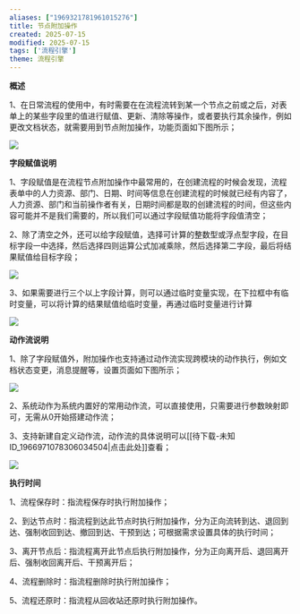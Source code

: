```yaml
---
aliases: ["1969321781961015276"]
title: 节点附加操作
created: 2025-07-15
modified: 2025-07-15
tags: ['流程引擎']
theme: 流程引擎
---
```


**概述**

1、在日常流程的使用中，有时需要在在流程流转到某一个节点之前或之后，对表单上的某些字段里的值进行赋值、更新、清除等操作，或者要执行其余操作，例如更改文档状态，就需要用到节点附加操作，功能页面如下图所示；

![](b8f70b87a4f669e28c023df07033c3f4.jpg)

**字段赋值说明**

1、字段赋值是在流程节点附加操作中最常用的，在创建流程的时候会发现，流程表单中的人力资源、部门、日期、时间等信息在创建流程的时候就已经有内容了，人力资源、部门和当前操作者有关，日期时间都是取的创建流程的时间，但这些内容可能并不是我们需要的，所以我们可以通过字段赋值功能将字段值清空；

2、除了清空之外，还可以给字段赋值，选择可计算的整数型或浮点型字段，在目标字段一中选择，然后选择四则运算公式加减乘除，然后选择第二字段，最后将结果赋值给目标字段；

![](ce546225fe78a0eb89454b94db8ca9fc.jpg)

3、如果需要进行三个以上字段计算，则可以通过临时变量实现，在下拉框中有临时变量，可以将计算的结果赋值给临时变量，再通过临时变量进行计算

![](8c647cf9dc48d1b6d527c701b250a4c2.jpg)

**动作流说明**

1、除了字段赋值外，附加操作也支持通过动作流实现跨模块的动作执行，例如文档状态变更，消息提醒等，设置页面如下图所示；

![](ece7a086ca9626ac9700987190af5043.jpg)

2、系统动作为系统内置好的常用动作流，可以直接使用，只需要进行参数映射即可，无需从0开始搭建动作流；

3、支持新建自定义动作流，动作流的具体说明可以[[待下载-未知ID_1966971078306034504|点击此处]]查看；

![](cc535024d2a3297aac9de55f20641ec4.jpg)

**执行时间**

1、流程保存时：指流程保存时执行附加操作；

2、到达节点时：指流程到达此节点时执行附加操作，分为正向流转到达、退回到达、强制收回到达、撤回到达、干预到达；可根据需求设置具体的执行时间；

3、离开节点后：指流程离开此节点后执行附加操作，分为正向离开后、退回离开后、强制收回离开后、干预离开后；

4、流程删除时：指流程删除时执行附加操作；

5、流程还原时：指流程从回收站还原时执行附加操作。